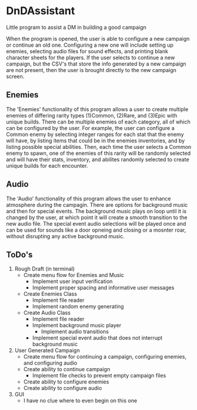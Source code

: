 # DnDAssistant
Little program to assist a DM in building a good campaign

When the program is opened, the user is able to configure a new campaign or continue an old one. Configuring a new one will include setting up enemies, selecting audio files for sound effects, and printing blank character sheets for the players. If the user selects to continue a new campaign, but the CSV's that store the info generated by a new campaign are not present, then the user is brought directly to the new campaign screen.

## Enemies
  The 'Enemies' functionality of this program allows a user to create multiple enemies of differing rarity types (1)Common, (2)Rare, and (3)Epic with unique builds. There can be multiple enemies of each category, all of which can be configured by the user. 
  For example, the user can configure a Common enemy by selecting integer ranges for each stat that the enemy will have, by listing items that could be in the enemies inventories, and by listing possible special abilities. Then, each time the user selects a Common enemy to spawn, one of the enemies of this rarity will be randomly selected and will have their stats, inventory, and abilites randomly selected to create unique builds for each encounter.

## Audio
  The 'Audio' functionality of this program allows the user to enhance atmosphere during the campagin. There are options for background music and then for special events. The background music plays on loop until it is changed by the user, at which point it will create a smooth transition to the new audio file. The special event audio selections will be played once and can be used for sounds like a door opneing and closing or a mosnter roar, without disrupting any active background music.

## ToDo's
1. Rough Draft (in terminal)
   - Create menu flow for Enemies and Music
       - Implement user input verification
       - Implement proper spacing and informative user messages
   - Create Enemies Class
       - Implement file reader
       - Implement random enemy generating
   - Create Audio Class
       - Implement file reader
       - Implement background music player
           - Implement audio transitions
       - Implement special event audio that does not interrupt background music
2. User Generated Campaign
   - Create menu flow for continuing a campaign, configuring enemies, and configuring audio
   - Create ability to continue campaign
       - Implement file checks to prevent empty campaign files
   - Create ability to configure enemies
   - Create ability to configure audio
3. GUI
   - I have no clue where to even begin on this one
